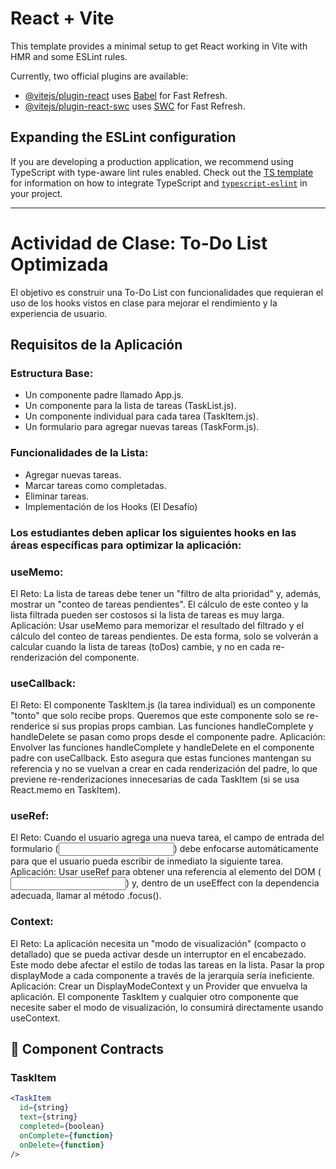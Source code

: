 # React + Vite

This template provides a minimal setup to get React working in Vite with HMR and some ESLint rules.

Currently, two official plugins are available:

* [@vitejs/plugin-react](https://github.com/vitejs/vite-plugin-react/blob/main/packages/plugin-react) uses [Babel](https://babeljs.io/) for Fast Refresh.
* [@vitejs/plugin-react-swc](https://github.com/vitejs/vite-plugin-react/blob/main/packages/plugin-react-swc) uses [SWC](https://swc.rs/) for Fast Refresh.

## Expanding the ESLint configuration

If you are developing a production application, we recommend using TypeScript with type-aware lint rules enabled.
Check out the [TS template](https://github.com/vitejs/vite/tree/main/packages/create-vite/template-react-ts) for information on how to integrate TypeScript and [`typescript-eslint`](https://typescript-eslint.io) in your project.

---

# Actividad de Clase: To-Do List Optimizada
El objetivo es construir una To-Do List con funcionalidades que requieran el uso de los hooks vistos en clase para mejorar el rendimiento y la experiencia de usuario.


## Requisitos de la Aplicación
### Estructura Base:
- Un componente padre llamado App.js.
- Un componente para la lista de tareas (TaskList.js).
- Un componente individual para cada tarea (TaskItem.js).
- Un formulario para agregar nuevas tareas (TaskForm.js).
### Funcionalidades de la Lista:
- Agregar nuevas tareas.
- Marcar tareas como completadas.
- Eliminar tareas.
- Implementación de los Hooks (El Desafío)

### Los estudiantes deben aplicar los siguientes hooks en las áreas específicas para optimizar la aplicación:

### useMemo:
El Reto: La lista de tareas debe tener un "filtro de alta prioridad" y, además, mostrar un "conteo de tareas pendientes". El cálculo de este conteo y la lista filtrada pueden ser costosos si la lista de tareas es muy larga.
Aplicación: Usar useMemo para memorizar el resultado del filtrado y el cálculo del conteo de tareas pendientes. De esta forma, solo se volverán a calcular cuando la lista de tareas (toDos) cambie, y no en cada re-renderización del componente.

### useCallback:
El Reto: El componente TaskItem.js (la tarea individual) es un componente "tonto" que solo recibe props. Queremos que este componente solo se re-renderice si sus propias props cambian. Las funciones handleComplete y handleDelete se pasan como props desde el componente padre.
Aplicación: Envolver las funciones handleComplete y handleDelete en el componente padre con useCallback. Esto asegura que estas funciones mantengan su referencia y no se vuelvan a crear en cada renderización del padre, lo que previene re-renderizaciones innecesarias de cada TaskItem (si se usa React.memo en TaskItem).

### useRef:
El Reto: Cuando el usuario agrega una nueva tarea, el campo de entrada del formulario (<input>) debe enfocarse automáticamente para que el usuario pueda escribir de inmediato la siguiente tarea.
Aplicación: Usar useRef para obtener una referencia al elemento del DOM (<input>) y, dentro de un useEffect con la dependencia adecuada, llamar al método .focus().

### Context:
El Reto: La aplicación necesita un "modo de visualización" (compacto o detallado) que se pueda activar desde un interruptor en el encabezado. Este modo debe afectar el estilo de todas las tareas en la lista. Pasar la prop displayMode a cada componente a través de la jerarquía sería ineficiente.
Aplicación: Crear un DisplayModeContext y un Provider que envuelva la aplicación. El componente TaskItem y cualquier otro componente que necesite saber el modo de visualización, lo consumirá directamente usando useContext.


## 📐 Component Contracts

### TaskItem
```jsx
<TaskItem 
  id={string}
  text={string}
  completed={boolean}
  onComplete={function}
  onDelete={function}
/>

